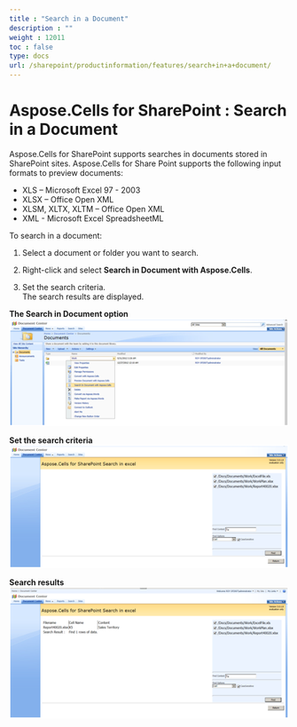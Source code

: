 ```yaml
---
title : "Search in a Document" 
description : "" 
weight : 12011 
toc : false
type: docs
url: /sharepoint/productinformation/features/search+in+a+document/
---
```


# Aspose.Cells for SharePoint : Search in a Document


Aspose.Cells for SharePoint supports searches in documents stored in SharePoint sites. Aspose.Cells for Share Point supports the following input formats to preview documents:

*   XLS – Microsoft Excel 97 - 2003
*   XLSX – Office Open XML
*   XLSM, XLTX, XLTM – Office Open XML
*   XML - Microsoft Excel SpreadsheetML

To search in a document:

1.  Select a document or folder you want to search.
2.  Right-click and select **Search in Document with Aspose.Cells**.  
    
3.  Set the search criteria.  
    The search results are displayed.

**The Search in Document option**  
![image](6488091.png)

**Set the search criteria**  
![image](6488092.png)

**Search results**  
![image](6488093.png)

